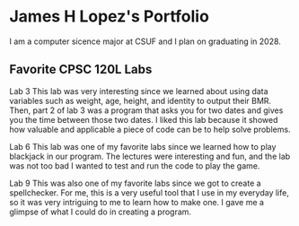 
# James H Lopez's Portfolio

I am a computer sicence major at CSUF and I plan on graduating in 2028.

## Favorite CPSC 120L Labs

Lab 3
This lab was very interesting since we learned about using data variables such as 
weight, age, height, and identity to output their BMR. Then, part 2 of lab 3 was 
a program that asks you for two dates and gives you the time between those two dates. 
I liked this lab because it showed how valuable and applicable a piece of code can 
be to help solve problems.

Lab 6
This lab was one of my favorite labs since we learned how to play blackjack in our program. 
The lectures were interesting and fun, and the lab was not too bad I wanted to test and run 
the code to play the game. 

Lab 9
This was also one of my favorite labs since we got to create a spellchecker. 
For me, this is a very useful tool that I use in my everyday life, 
so it was very intriguing to me to learn how to make one. 
I gave me a glimpse of what I could do in creating a program.
